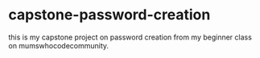 # capstone-password-creation
this is my capstone project on password creation from my beginner class on mumswhocodecommunity.
